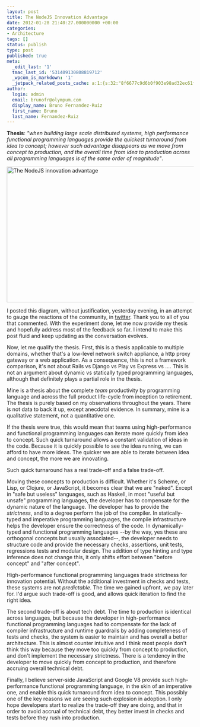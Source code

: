 ```yaml
---
layout: post
title: The NodeJS Innovation Advantage
date: 2012-01-28 21:40:27.000000000 +00:00
categories:
- Architecture
tags: []
status: publish
type: post
published: true
meta:
  _edit_last: '1'
  tmac_last_id: '531409130808819712'
  _wpcom_is_markdown: '1'
  _jetpack_related_posts_cache: a:1:{s:32:"8f6677c9d6b0f903e98ad32ec61f8deb";a:2:{s:7:"expires";i:1415525537;s:7:"payload";a:3:{i:0;a:1:{s:2:"id";i:315;}i:1;a:1:{s:2:"id";i:245;}i:2;a:1:{s:2:"id";i:251;}}}}
author:
  login: admin
  email: brunofr@olympum.com
  display_name: Bruno Fernandez-Ruiz
  first_name: Bruno
  last_name: Fernandez-Ruiz
---
```


**Thesis**: _"when building large scale distributed systems, high
performance functional programming languages provide the quickest
turnaround from idea to concept; however such advantage disappears as
we move from concept to production, and the overall time from idea to
production across all programming languages is of the same order of
magnitude"_.

<a href="{{ site.baseurl }}/assets/nodejs_innov_advantage.png"><img
src="{{ site.baseurl }}/assets/nodejs_innov_advantage.png" alt="The
NodeJS innovation advantage" title="nodejs_innov_advantage"
width="510" height="366" class="aligncenter size-full wp-image-364"
/></a>

I posted this diagram, without justification, yesterday evening, in
an attempt to gauge the reactions of the community, in <a
href="http://twitter.com/olympum">twitter</a>. Thank you to all of you
that commented. With the experiment done, let me now provide my thesis
and hopefully address most of the feedback so far. I intend to make
this post fluid and keep updating as the conversation evolves.

Now, let me qualify the thesis. First, this is a thesis applicable
to multiple domains, whether that's a low-level network switch
appliance, a http proxy gateway or a web application. As a
consequence, this is not a framework comparison, it's not about Rails
vs Django vs Play vs Express vs .... This is not an argument about
dynamic vs statically typed programming languages, although that
definitely plays a partial role in the thesis.

Mine is a thesis about the complete <em>team</em> productivity by
programming language and across the full product life-cycle from
inception to retirement. The thesis is purely based on my observations
throughout the years. There is not data to back it up, except
anecdotal evidence. In summary, mine is a qualitative statement, not a
quantitative one.

If the thesis were true, this would mean that teams using
high-performance and functional programming languages can iterate more
quickly from idea to concept. Such quick turnaround allows a constant
validation of ideas in the code. Because it is quickly possible to see
the idea running, we can afford to have more ideas. The quicker we are
able to iterate between idea and concept, the more we are
innovating.

Such quick turnaround has a real trade-off and a false
trade-off.

Moving these concepts to production is difficult. Whether it's
Scheme, or Lisp, or Clojure, or JavaScript, it becomes clear that we
are "naked". Except in "safe but useless" languages, such as Haskell,
in most "useful but unsafe" programming languages, the developer has
to compensate for the dynamic nature of the language. The developer
has to provide the <em>strictness</em>, and to a degree perform the
job of the compiler. In statically-typed and imperative programming
languages, the compile infrastructure helps the developer ensure the
correctness of the code. In dynamically-typed and functional
programming languages --by the way, yes these are orthogonal concepts
but usually associated--, the developer needs to structure code and
provide the necessary checks, assertions, unit tests, regressions
tests and modular design. The addition of type hinting and type
inference does not change this, it only shifts effort between "before
concept" and "after concept".

High-performance functional programming languages trade strictness
for innovation potential. Without the additional investment in checks
and tests, these systems are not _predictable_. The time we
gained upfront, we pay later for. I'd argue such trade-off is good,
and allows quick iteration to find the right idea.

The second trade-off is about tech debt. The time to production is
identical across languages, but because the developer in
high-performance functional programming languages had to compensate
for the lack of compiler infrastructure and runtime guardrails by
adding completeness of tests and checks, the system is easier to
maintain and has overall a better architecture. This is almost counter
intuitive and I think most people don't think this way because they
move too quickly from concept to production, and don't implement the
necessary strictness. There is a tendency in the developer to move
quickly from concept to production, and therefore accruing overall
technical debt.

Finally, I believe server-side JavaScript and Google V8 provide
such high-performance functional programming language, in the skin of
an imperative one, and enable this quick turnaround from idea to
concept. This possibly one of the key reasons we are seeing such
explosion in adoption. I only hope developers start to realize the
trade-off they are doing, and that in order to avoid accrual of
technical debt, they better invest in checks and tests before they
rush into production.
